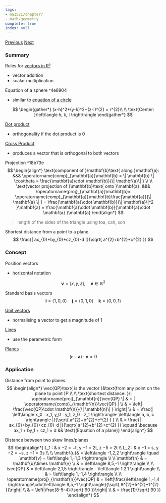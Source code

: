 ```yaml
---
tags:
- ma1521/chapter7
- math/geometry
complete: true
index: null
---
```

[Previous](/labyrinth/notes/math/ma1521/power_series)   [Next](/labyrinth/notes/math/ma1521/vector-valued_functions)

### Summary
Rules for [vectors in R³](/labyrinth/notes/math/ma1301/vectors_in_R³)
- vector addition
- scalar multiplication

Equation of a sphere ^4e8904
- similar to [equation of a circle](/labyrinth/notes/math/ma1521/parametric_equations_in_R²#^fb55c7)

$$
\begin{gather*}
(x-h)^2+(y-k)^2+(z-l)^{2} = r^{2}\\
\\
\text{Center: }\left\langle h, k, l \right\rangle
\end{gather*}
$$

[Dot product](/labyrinth/notes/math/ma1301/dot_product)
- orthogonality if the dot product is 0

[Cross Product](/labyrinth/notes/math/ma1301/cross_product)
- produces a vector that is orthogonal to both vectors

Projection ^18b73e
$$
\begin{align*}
\text{component of }\mathbf{b}\text{ along }\mathbf{a}: &&& \operatorname{comp}_{\mathbf{a}}\mathbf{b} = \| \mathbf{b} \| \cos\theta = \frac{\mathbf{a}\cdot \mathbf{b}}{\| \mathbf{a}\| } \\
\\
\text{vector projection of }\mathbf{b}\text{ onto }\mathbf{a}: &&& \operatorname{proj}_{\mathbf{a}}\mathbf{b}= \operatorname{comp}_{\mathbf{a}}\mathbf{b}\frac{\mathbf{a}}{\| \mathbf{a} \| } = \frac{\mathbf{a}\cdot \mathbf{b}}{\| \mathbf{a}\|^2 }\mathbf{a} = \frac{\mathbf{a}\cdot \mathbf{b}}{\mathbf{a}\cdot \mathbf{a} }\mathbf{a}
\end{align*}
$$
> length of the sides of the triangle using toa, cah, soh

Shortest distance from a point to a plane
$$
\frac{| ax_{0}+by_{0}+cz_{0}-d |}{\sqrt{ a^{2}+b^{2}+c^{2} }} 
$$

### Concept
Position vectors
- horizontal notation

$$
\mathbf{v}=\left\langle x, y, z  \right\rangle, \quad \mathbf{v}\in \mathbb{R}^3
$$

Standard basis vectors
$$
\mathbf{i}=\left\langle 1, 0, 0 \right\rangle \quad\mathbf{j}=\left\langle 0, 1, 0 \right\rangle\quad\mathbf{k}=\left\langle 0, 0, 1 \right\rangle
$$

[Unit vectors](/labyrinth/notes/math/ma1301/unit_vectors)
- normalising a vector to get a magnitude of 1

[Lines](/labyrinth/notes/math/ma1301/lines_in_R³)
- use the parametric form

[Planes](/labyrinth/notes/math/ma1301/planes_in_R³)
$$
(\mathbf{r}-\mathbf{a})\cdot \mathbf{n} = 0
$$

### Application
Distance from point to planes
$$
\begin{align*}
\vec{QP}\text{ is the vector }&\text{from any point on the plane to point }P \\
\\
\text{shortest distance: }\| \operatorname{proj}_{\mathbf{n}}\vec{QP} \| & = | \operatorname{comp}_{\mathbf{n}}\vec{QP} | \\
& = \left| \frac{\vec{QP}\cdot \mathbf{n}}{\| \mathbf{n}\| } \right| \\
& = \frac{| \left\langle x_0 −x_1, y_0 −y_1, z_0 −z_1 \right\rangle· \left\langle a, b, c \right\rangle |}{\sqrt{ a^{2}+b^{2}+c^{2} } } \\
& = \frac{| ax_{0}+by_{0}+cz_{0}-d |}{\sqrt{ a^{2}+b^{2}+c^{2} }} \qquad \because ax_1 + by_1 + cz_1 = d && \text{(Equation of a plane)}
\end{align*}
$$

Distance between two skew lines/planes
$$
\begin{align*}
L_1 : & x −2 = −t, y −1 = 2t, z −5 = 2t \\
L_2 : & x −1 = s, y −2 = −s, z −1 = 3s \\
\\
\mathbf{u}& = \left\langle -1,2,2  \right\rangle \quad \mathbf{v} = \left\langle 1,-1,3  \right\rangle \\
\\
\mathbf{n} & = \mathbf{u}\times \mathbf{v} \\
& = \left\langle 8,5,-1 \right\rangle \\
\\
\vec{QP} & = \left\langle 2,1,5 \right\rangle - \left\langle 1.2.1 \right\rangle \\
& = \left\langle 1,-1,4 \right\rangle \\
\\
\operatorname{proj}_{\mathbf{n}}\vec{QP} & = \left|\frac{\left\langle 1,-1,4 \right\rangle\cdot\left\langle 8,5,-1 \right\rangle}{\sqrt{ 8^{2}+5^{2}+1^{2} }}\right| \\
& = \left|\frac{8-5-4}{\sqrt{ 90 }}\right| \\
& = \frac{1}{\sqrt{ 90 }}
\end{align*}
$$